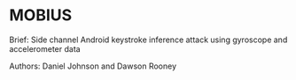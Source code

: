 # MOBIUS
Brief: Side channel Android keystroke inference attack using gyroscope and accelerometer data

Authors: Daniel Johnson and Dawson Rooney
